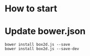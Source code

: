 # How to start

# Update bower.json
    bower install box2d.js --save
    bower install box2d.js --save-dev
